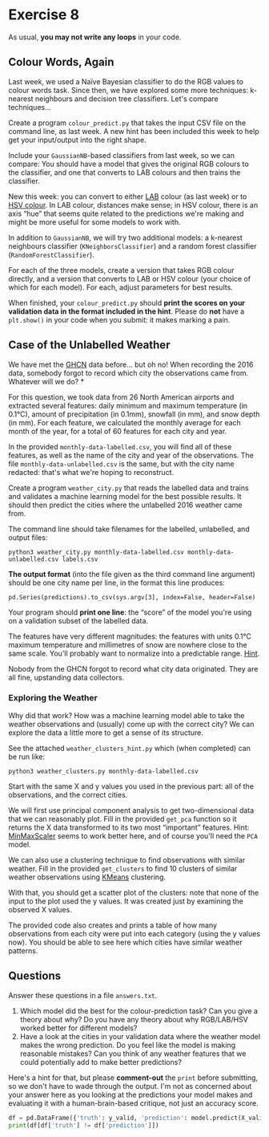 # Exercise 8
As usual, **you may not write any loops** in your code.
## Colour Words, Again
Last week, we used a Naïve Bayesian classifier to do the RGB values to colour words task. Since then, we have explored some more techniques: k-nearest neighbours and decision tree classifiers. Let's compare techniques…

Create a program `colour_predict.py` that takes the input CSV file on the command line, as last week. A new hint has been included this week to help get your input/output into the right shape.

Include your `GaussianNB`-based classifiers from last week, so we can compare: You should have a model that gives the original RGB colours to the classifier, and one that converts to LAB colours and then trains the classifier.

New this week: you can convert to either [LAB](https://en.wikipedia.org/wiki/CIELAB_color_space) colour (as last week) or to [HSV colour](https://en.wikipedia.org/wiki/HSL_and_HSV). In LAB colour, distances make sense; in HSV colour, there is an axis “hue” that seems quite related to the predictions we're making and might be more useful for some models to work with.

In addition to `GaussianNB`, we will try two additional models: a k-nearest neighbours classifier (`KNeighborsClassifier`) and a random forest classifier (`RandomForestClassifier`).

For each of the three models, create a version that takes RGB colour directly, and a version that converts to LAB or HSV colour (your choice of which for each model). For each, adjust parameters for best results.

When finished, your `colour_predict.py` should **print the scores on your validation data in the format included in the hint**. Please do **not** have a `plt.show()` in your code when you submit: it makes marking a pain.
## Case of the Unlabelled Weather
We have met the [GHCN](https://www.ncdc.noaa.gov/data-access/land-based-station-data/land-based-datasets/global-historical-climatology-network-ghcn) data before… but oh no! When recording the 2016 data, somebody forgot to record which city the observations came from. Whatever will we do? *

For this question, we took data from 26 North American airports and extracted several features: daily minimum and maximum temperature (in 0.1°C), amount of precipitation (in 0.1mm), snowfall (in mm), and snow depth (in mm). For each feature, we calculated the monthly average for each month of the year, for a total of 60 features for each city and year.

In the provided `monthly-data-labelled.csv`, you will find all of these features, as well as the name of the city and year of the observations. The file `monthly-data-unlabelled.csv` is the same, but with the city name redacted: that's what we're hoping to reconstruct.

Create a program `weather_city.py` that reads the labelled data and trains and validates a machine learning model for the best possible results. It should then predict the cities where the unlabelled 2016 weather came from.

The command line should take filenames for the labelled, unlabelled, and output files:

```
python3 weather_city.py monthly-data-labelled.csv monthly-data-unlabelled.csv labels.csv
```

**The output format** (into the file given as the third command line argument) should be one city name per line, in the format this line produces:

```
pd.Series(predictions).to_csv(sys.argv[3], index=False, header=False)
```

Your program should **print one line**: the “score” of the model you're using on a validation subset of the labelled data.

The features have very different magnitudes: the features with units 0.1°C maximum temperature and millimetres of snow are nowhere close to the same scale. You'll probably want to normalize into a predictable range. [Hint](https://scikit-learn.org/stable/modules/generated/sklearn.preprocessing.StandardScaler.html).

Nobody from the GHCN forgot to record what city data originated. They are all fine, upstanding data collectors.
### Exploring the Weather
Why did that work? How was a machine learning model able to take the weather observations and (usually) come up with the correct city? We can explore the data a little more to get a sense of its structure.

See the attached `weather_clusters_hint.py` which (when completed) can be run like:

```
python3 weather_clusters.py monthly-data-labelled.csv
```

Start with the same X and y values you used in the previous part: all of the observations, and the correct cities.

We will first use principal component analysis to get two-dimensional data that we can reasonably plot. Fill in the provided `get_pca` function so it returns the X data transformed to its two most “important” features. Hint: [MinMaxScaler](https://scikit-learn.org/stable/modules/generated/sklearn.preprocessing.MinMaxScaler.html) seems to work better here, and of course you'll need the `PCA` model.

We can also use a clustering technique to find observations with similar weather. Fill in the provided `get_clusters` to find 10 clusters of similar weather observations using [KMeans](https://scikit-learn.org/stable/modules/generated/sklearn.cluster.KMeans.html) clustering.

With that, you should get a scatter plot of the clusters: note that none of the input to the plot used the y values. It was created just by examining the observed X values.

The provided code also creates and prints a table of how many observations from each city were put into each category (using the y values now). You should be able to see here which cities have similar weather patterns.

## Questions
Answer these questions in a file `answers.txt`.
1. Which model did the best for the colour-prediction task? Can you give a theory about why? Do you have any theory about why RGB/LAB/HSV worked better for different models?
2. Have a look at the cities in your validation data where the weather model makes the wrong prediction. Do you feel like the model is making reasonable mistakes? Can you think of any weather features that we could potentially add to make better predictions? 

Here's a hint for that, but please **comment-out** the `print` before submitting, so we don't have to wade through the output. I'm not as concerned about your answer here as you looking at the predictions your model makes and evaluating it with a human-brain-based critique, not just an accuracy score.

```Python
df = pd.DataFrame({'truth': y_valid, 'prediction': model.predict(X_valid)})
print(df[df['truth'] != df['prediction']])
```